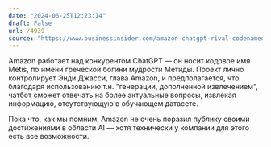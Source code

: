 ```yaml
---
date: "2024-06-25T12:23:14"
draft: False
url: /4939
source: "https://www.businessinsider.com/amazon-chatgpt-rival-codenamed-metis-2024-6"
---
```


Amazon работает над конкурентом ChatGPT — он носит кодовое имя Metis, по имени греческой богини мудрости Метиды. Проект лично контролирует Энди Джасси, глава Amazon, и предполагается, что благодаря использованию т.н. "генерации, дополненной извлечением", чатбот сможет отвечать на более актуальные вопросы, извлекая информацию, отсутствующую в обучающем датасете.

Пока что, как мы помним, Amazon не очень поразил публику своими достижениями в области AI — хотя технически у компании для этого есть все возможности.
